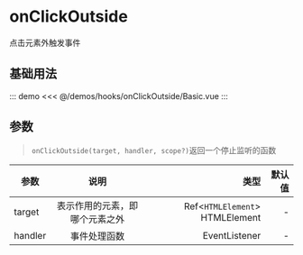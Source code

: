 # onClickOutside

点击元素外触发事件

## 基础用法

::: demo
<<< @/demos/hooks/onClickOutside/Basic.vue
:::

## 参数

> `onClickOutside(target, handler, scope?)`返回一个停止监听的函数

| 参数    |              说明              |                           类型 | 默认值 |
| ------- | :----------------------------: | -----------------------------: | -----: |
| target  | 表示作用的元素，即哪个元素之外 | Ref<`HTMLElement`> HTMLElement |      - |
| handler |          事件处理函数          |                  EventListener |      - |
